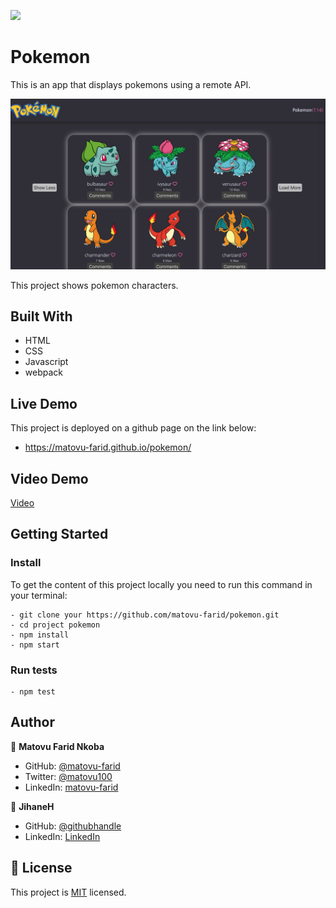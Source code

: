 ![](https://img.shields.io/badge/Microverse-blueviolet)

# Pokemon

This is an app that displays pokemons using a remote API.

![screenshot](./assets/screen1.png)

This project shows pokemon characters.

## Built With

- HTML
- CSS
- Javascript
- webpack

## Live Demo

This project is deployed on a github page on the link below:

- https://matovu-farid.github.io/pokemon/

## Video Demo

[Video](https://www.loom.com/share/2a3bc2add93044a0bc4735dd45d48b63)

## Getting Started

### Install

To get the content of this project locally you need to run this command in your terminal:

```
- git clone your https://github.com/matovu-farid/pokemon.git
- cd project pokemon
- npm install
- npm start
```

### Run tests

```
- npm test
```

## Author

👤 **Matovu Farid Nkoba**

- GitHub: [@matovu-farid](https://github.com/matovu-farid)
- Twitter: [@matovu100](https://twitter.com/matovu100)
- LinkedIn: [matovu-farid](https://www.linkedin.com/in/matovu-farid-48b80257)

👤 **JihaneH**

- GitHub: [@githubhandle](https://github.com/jihaneH)
- LinkedIn: [LinkedIn](https://www.linkedin.com/in/jihanne/)

## 📝 License

This project is [MIT](./MIT.md) licensed.
